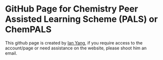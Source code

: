 # GitHub Page for Chemistry Peer Assisted Learning Scheme (PALS) or ChemPALS

This github page is created by [Ian Yang](xyang34@ed.ac.uk), if you require access to the account/page or need assistance on the website, please shoot him an email.
